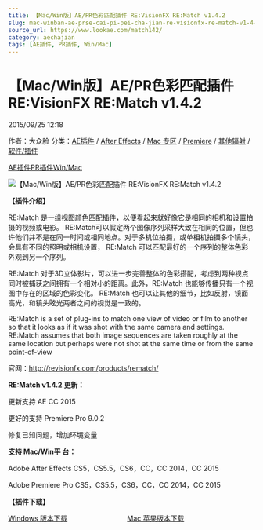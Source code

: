 ```yaml
---
title: 【Mac/Win版】AE/PR色彩匹配插件 RE:VisionFX RE:Match v1.4.2
slug: mac-winban-ae-prse-cai-pi-pei-cha-jian-re-visionfx-re-match-v1-4-2
source_url: https://www.lookae.com/match142/
category: aechajian
tags: [AE插件, PR插件, Win/Mac]
---
```

# 【Mac/Win版】AE/PR色彩匹配插件 RE:VisionFX RE:Match v1.4.2

2015/09/25 12:18

作者：大众脸
分类：[AE插件](https://www.lookae.com/after-effects/aechajian/) / [After Effects](https://www.lookae.com/after-effects/) / [Mac 专区](https://www.lookae.com/mac-osx/) / [Premiere](https://www.lookae.com/qitarjcj/premierezy/) / [其他辐射](https://www.lookae.com/others/) / [软件/插件](https://www.lookae.com/qitarjcj/)

[AE插件](https://www.lookae.com/tag/ae%e6%8f%92%e4%bb%b6/)[PR插件](https://www.lookae.com/tag/pr%e6%8f%92%e4%bb%b6/)[Win/Mac](https://www.lookae.com/tag/winmac/)

![【Mac/Win版】AE/PR色彩匹配插件 RE:VisionFX RE:Match v1.4.2](https://www.lookae.com/wp-content/uploads/2014/03/REVisionFX.jpg "【Mac/Win版】AE/PR色彩匹配插件 RE:VisionFX RE:Match v1.4.2-LookAE.com")

**【插件介绍】**

RE:Match 是一组视图颜色匹配插件，以便看起来就好像它是相同的相机和设置拍摄的视频或电影。 RE:Match可以假定两个图像序列采样大致在相同的位置，但也许他们并不是在同一时间或相同地点。对于多机位拍摄，或单相机拍摄多个镜头，会具有不同的照明或相机设置， RE:Match 可以匹配最好的一个序列的整体色彩外观到另一个序列。

RE:Match 对于3D立体影片，可以进一步完善整体的色彩搭配，考虑到两种视点同时被捕获之间拥有一个相对小的距离。此外，RE:Match 也能够传播只有一个视图中存在的区域的色彩变化。 RE:Match 也可以让其他的细节，比如反射，镜面高光，和镜头眩光两者之间的视觉是一致的。

RE:Match is a set of plug-ins to match one view of video or film to another so that it looks as if it was shot with the same camera and settings. RE:Match assumes that both image sequences are taken roughly at the same location but perhaps were not shot at the same time or from the same point-of-view

官网：http://revisionfx.com/products/rematch/

**RE:Match v1.4.2 更新：**

更新支持 AE CC 2015

更好的支持 Premiere Pro 9.0.2

修复已知问题，增加环境变量

**支持 Mac/Win平 台：**

Adobe After Effects CS5，CS5.5，CS6，CC，CC 2014，CC 2015

Adobe Premiere Pro CS5，CS5.5，CS6，CC，CC 2014，CC 2015

**【插件下载】**

[Windows 版本下载](https://www.400gb.com/file/119970059)                               [Mac 苹果版本下载](https://www.400gb.com/file/119970050)

